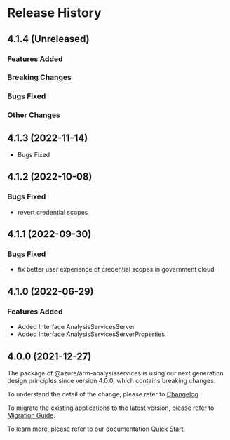# Release History

## 4.1.4 (Unreleased)

### Features Added

### Breaking Changes

### Bugs Fixed

### Other Changes

## 4.1.3 (2022-11-14)

-  Bugs Fixed

## 4.1.2 (2022-10-08)

### Bugs Fixed

  -  revert credential scopes

## 4.1.1 (2022-09-30)

### Bugs Fixed

  -  fix better user experience of credential scopes in government cloud

## 4.1.0 (2022-06-29)
    
### Features Added

  - Added Interface AnalysisServicesServer
  - Added Interface AnalysisServicesServerProperties
    
    
## 4.0.0 (2021-12-27)

The package of @azure/arm-analysisservices is using our next generation design principles since version 4.0.0, which contains breaking changes.

To understand the detail of the change, please refer to [Changelog](https://aka.ms/js-track2-changelog).

To migrate the existing applications to the latest version, please refer to [Migration Guide](https://aka.ms/js-track2-migration-guide).

To learn more, please refer to our documentation [Quick Start](https://aka.ms/azsdk/js/mgmt/quickstart ).
